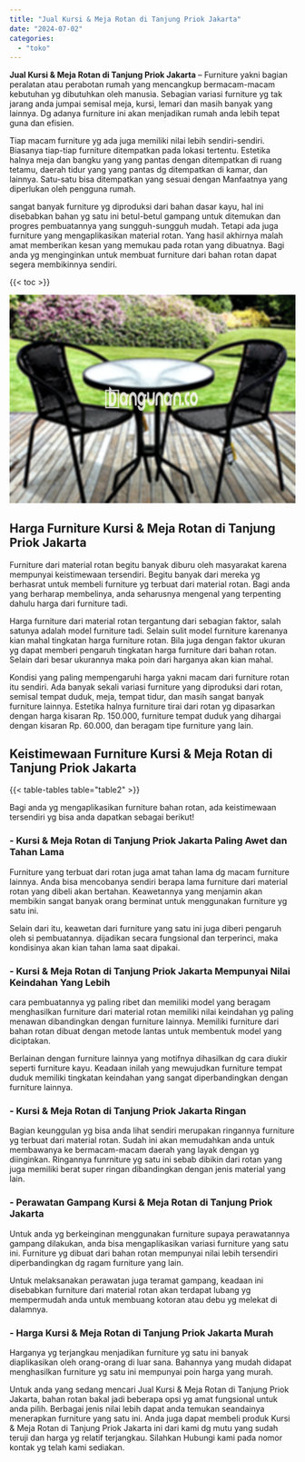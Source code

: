 ```yaml
---
title: "Jual Kursi & Meja Rotan di Tanjung Priok Jakarta"
date: "2024-07-02"
categories: 
  - "toko"
---
```


**Jual Kursi & Meja Rotan di Tanjung Priok Jakarta** – Furniture yakni bagian peralatan atau perabotan rumah yang mencangkup bermacam-macam kebutuhan yg dibutuhkan oleh manusia. Sebagian variasi furniture yg tak jarang anda jumpai semisal meja, kursi, lemari dan masih banyak yang lainnya. Dg adanya furniture ini akan menjadikan rumah anda lebih tepat guna dan efisien.

Tiap macam furniture yg ada juga memiliki nilai lebih sendiri-sendiri. Biasanya tiap-tiap furniture ditempatkan pada lokasi tertentu. Estetika halnya meja dan bangku yang yang pantas dengan ditempatkan di ruang tetamu, daerah tidur yang yang pantas dg ditempatkan di kamar, dan lainnya. Satu-satu bisa ditempatkan yang sesuai dengan Manfaatnya yang diperlukan oleh pengguna rumah.

sangat banyak furniture yg diproduksi dari bahan dasar kayu, hal ini disebabkan bahan yg satu ini betul-betul gampang untuk ditemukan dan progres pembuatannya yang sungguh-sungguh mudah. Tetapi ada juga furniture yang mengaplikasikan material rotan. Yang hasil akhirnya malah amat memberikan kesan yang memukau pada rotan yang dibuatnya. Bagi anda yg menginginkan untuk membuat furniture dari bahan rotan dapat segera membikinnya sendiri.

{{< toc >}}

![Jual Kursi & Meja Rotan di Tanjung Priok Jakarta](/images/kursi-meja-rotan-murah36.png)

## Harga Furniture Kursi & Meja Rotan di Tanjung Priok Jakarta

Furniture dari material rotan begitu banyak diburu oleh masyarakat karena mempunyai keistimewaan tersendiri. Begitu banyak dari mereka yg berhasrat untuk membeli furniture yg terbuat dari material rotan. Bagi anda yang berharap membelinya, anda seharusnya mengenal yang terpenting dahulu harga dari furniture tadi.

Harga furniture dari material rotan tergantung dari sebagian faktor, salah satunya adalah model furniture tadi. Selain sulit model furniture karenanya kian mahal tingkatan harga furniture rotan. Bila juga dengan faktor ukuran yg dapat memberi pengaruh tingkatan harga furniture dari bahan rotan. Selain dari besar ukurannya maka poin dari harganya akan kian mahal.

Kondisi yang paling mempengaruhi harga yakni macam dari furniture rotan itu sendiri. Ada banyak sekali variasi furniture yang diproduksi dari rotan, semisal tempat duduk, meja, tempat tidur, dan masih sangat banyak furniture lainnya. Estetika halnya furniture tirai dari rotan yg dipasarkan dengan harga kisaran Rp. 150.000, furniture tempat duduk yang dihargai dengan kisaran Rp. 60.000, dan beragam tipe furniture yang lain.

## Keistimewaan Furniture Kursi & Meja Rotan di Tanjung Priok Jakarta

{{< table-tables table="table2" >}}

Bagi anda yg mengaplikasikan furniture bahan rotan, ada keistimewaan tersendiri yg bisa anda dapatkan sebagai berikut!

### \- Kursi & Meja Rotan di Tanjung Priok Jakarta Paling Awet dan Tahan Lama

Furniture yang terbuat dari rotan juga amat tahan lama dg macam furniture lainnya. Anda bisa mencobanya sendiri berapa lama furniture dari material rotan yang dibeli akan bertahan. Keawetannya yang menjamin akan membikin sangat banyak orang berminat untuk menggunakan furniture yg satu ini.

Selain dari itu, keawetan dari furniture yang satu ini juga diberi pengaruh oleh si pembuatannya. dijadikan secara fungsional dan terperinci, maka kondisinya akan kian tahan lama saat dipakai.

### \- Kursi & Meja Rotan di Tanjung Priok Jakarta Mempunyai Nilai Keindahan Yang Lebih

cara pembuatannya yg paling ribet dan memiliki model yang beragam menghasilkan furniture dari material rotan memiliki nilai keindahan yg paling menawan dibandingkan dengan furniture lainnya. Memiliki furniture dari bahan rotan dibuat dengan metode lantas untuk membentuk model yang diciptakan.

Berlainan dengan furniture lainnya yang motifnya dihasilkan dg cara diukir seperti furniture kayu. Keadaan inilah yang mewujudkan furniture tempat duduk memiliki tingkatan keindahan yang sangat diperbandingkan dengan furniture lainnya.

### \- Kursi & Meja Rotan di Tanjung Priok Jakarta Ringan

Bagian keunggulan yg bisa anda lihat sendiri merupakan ringannya furniture yg terbuat dari material rotan. Sudah ini akan memudahkan anda untuk membawanya ke bermacam-macam daerah yang layak dengan yg diinginkan. Ringannya funrniture yg satu ini sebab dibikin dari rotan yang juga memiliki berat super ringan dibandingkan dengan jenis material yang lain.

### \- Perawatan Gampang Kursi & Meja Rotan di Tanjung Priok Jakarta

Untuk anda yg berkeinginan menggunakan furniture supaya perawatannya gampang dilakukan, anda bisa mengaplikasikan variasi furniture yang satu ini. Furniture yg dibuat dari bahan rotan mempunyai nilai lebih tersendiri diperbandingkan dg ragam furniture yang lain.

Untuk melaksanakan perawatan juga teramat gampang, keadaan ini disebabkan furniture dari material rotan akan terdapat lubang yg mempermudah anda untuk membuang kotoran atau debu yg melekat di dalamnya.

### \- Harga Kursi & Meja Rotan di Tanjung Priok Jakarta Murah

Harganya yg terjangkau menjadikan furniture yg satu ini banyak diaplikasikan oleh orang-orang di luar sana. Bahannya yang mudah didapat menghasilkan furniture yg satu ini mempunyai poin harga yang murah.

Untuk anda yang sedang mencari Jual Kursi & Meja Rotan di Tanjung Priok Jakarta, bahan rotan bakal jadi beberapa opsi yg amat fungsional untuk anda pilih. Berbagai jenis nilai lebih dapat anda temukan seandainya menerapkan furniture yang satu ini. Anda juga dapat membeli produk Kursi & Meja Rotan di Tanjung Priok Jakarta ini dari kami dg mutu yang sudah teruji dan harga yg relatif terjangkau. Silahkan Hubungi kami pada nomor kontak yg telah kami sediakan.
